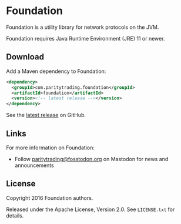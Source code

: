 # Foundation

Foundation is a utility library for network protocols on the JVM.

Foundation requires Java Runtime Environment (JRE) 11 or newer.

## Download

Add a Maven dependency to Foundation:

```xml
<dependency>
  <groupId>com.paritytrading.foundation</groupId>
  <artifactId>foundation</artifactId>
  <version><!-- latest release --></version>
</dependency>
```

See the [latest release][] on GitHub.

  [latest release]: https://github.com/paritytrading/foundation/releases/latest

## Links

For more information on Foundation:

- Follow [paritytrading@fosstodon.org](https://fosstodon.org/@paritytrading)
  on Mastodon for news and announcements

## License

Copyright 2016 Foundation authors.

Released under the Apache License, Version 2.0. See `LICENSE.txt` for details.
